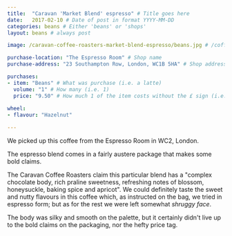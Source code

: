 ```yaml
---
title:  "Caravan 'Market Blend' espresso" # Title goes here
date:   2017-02-10 # Date of post in format YYYY-MM-DD 
categories: beans # Either 'beans' or 'shops'
layout: beans # always post

image: /caravan-coffee-roasters-market-blend-espresso/beans.jpg # /coffee.jpg is default

purchase-location: "The Espresso Room" # Shop name
purchase-address: "23 Southampton Row, London, WC1B 5HA" # Shop address

purchases:
- item: "Beans" # What was purchase (i.e. a latte)  
  volume: "1" # How many (i.e. 1)
  price: "9.50" # How much 1 of the item costs without the £ sign (i.e. 3.50)
  
wheel:
- flavour: "Hazelnut"

---
```


We picked up this coffee from the Espresso Room in WC2, London. 

The espresso blend comes in a fairly austere package that makes some bold claims. 

The Caravan Coffee Roasters claim this particular blend has a "complex chocolate body, rich praline sweetness, refreshing notes of blossom, honeysuckle, baking spice and apricot". We could definitely taste the sweet and nutty flavours in this coffee which, as instructed on the bag, we tried in espresso form; but as for the rest we were left somewhat *shruggy face*.

The body was silky and smooth on the palette, but it certainly didn't live up to the bold claims on the packaging, nor the hefty price tag.